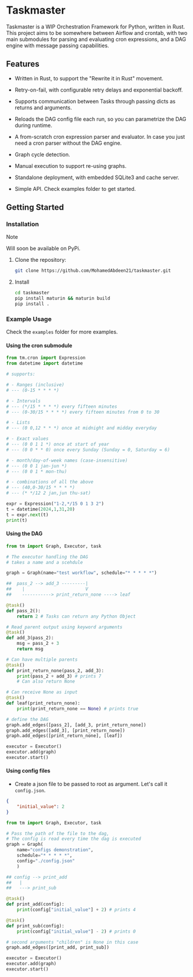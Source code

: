 # Taskmaster

Taskmaster is a WIP Orchestration Framework for Python, written in Rust. This project aims to be somewhere between Airflow and crontab, with two main submodules for parsing and evaluating cron expressions, and a DAG engine with message passing capabilities.

## Features

- Written in Rust, to support the "Rewrite it in Rust" movement.

- Retry-on-fail, with configurable retry delays and exponential backoff.

- Supports communication between Tasks through passing dicts as returns and arguments.

- Reloads the DAG config file each run, so you can parametrize the DAG during runtime.

- A from-scratch cron expression parser and evaluator. In case you just need a cron parser without the DAG engine.

- Graph cycle detection.

- Manual execution to support re-using graphs.

- Standalone deployment, with embedded SQLite3 and cache server.

- Simple API. Check examples folder to get started.

## Getting Started

### Installation

> [!NOTE]  
> Will soon be available on PyPi.

1. Clone the repository:

   ```bash
   git clone https://github.com/MohamedAbdeen21/taskmaster.git
   ```

2. Install 

   ```bash
   cd taskmaster
   pip install maturin && maturin build
   pip install .
   ```

### Example Usage

Check the `examples` folder for more examples.

#### Using the cron submodule
```python
from tm.cron import Expression
from datetime import datetime

# supports:

# - Ranges (inclusive)
# --- (0-15 * * * *)

# - Intervals 
# --- (*/15 * * * *) every fifteen minutes
# --- (0-30/15 * * * *) every fifteen minutes from 0 to 30

# - Lists 
# --- (0 0,12 * * *) once at midnight and midday everyday

# - Exact values
# --- (0 0 1 1 *) once at start of year
# --- (0 0 * * 0) once every Sunday (Sunday = 0, Saturday = 6)

# - month/day-of-week names (case-insensitive)
# --- (0 0 1 jan-jun *)
# --- (0 0 1 * mon-thu)

# - combinations of all the above
# --- (40,0-30/15 * * * *)
# --- (* */12 2 jan,jun thu-sat)

expr = Expression("1-2,*/15 0 1 3 2")
t = datetime(2024,1,31,20)
t = expr.next(t)
print(t)
```

#### Using the DAG

```python
from tm import Graph, Executor, task

# The executor handling the DAG
# takes a name and a scehdule 

graph = Graph(name="test workflow", schedule="* * * * *")

##  pass_2 --> add_3 ---------|
##    |                       V
##    -----------> print_return_none ----> leaf

@task()
def pass_2():
    return 2 # Tasks can return any Python Object

# Read parent output using keyword arguments
@task()
def add_3(pass_2):
    msg = pass_2 + 3
    return msg

# Can have multiple parents
@task()
def print_return_none(pass_2, add_3):
    print(pass_2 + add_3) # prints 7
    # Can also return None

# Can receive None as input
@task()
def leaf(print_return_none):
    print(print_return_none == None) # prints true

# define the DAG
graph.add_edges([pass_2], [add_3, print_return_none])
graph.add_edges([add_3], [print_return_none])
graph.add_edges([print_return_none], [leaf])

executor = Executor()
executor.add(graph)
executor.start()
```

#### Using config files

- Create a json file to be passed to root as argument. Let's call it `config.json`.
```json
{
    "initial_value": 2
}
```

```python
from tm import Graph, Executor, task

# Pass the path of the file to the dag, 
# The config is read every time the dag is executed
graph = Graph(
    name="configs demonstration",
    schedule="* * * * *",
    config="./config.json"
    )

## config --> print_add
##   |
##   ---> print_sub

@task()
def print_add(config):
    print(config["initial_value"] + 2) # prints 4

@task()
def print_sub(config):
    print(config["initial_value"] - 2) # prints 0

# second arguments "children" is None in this case
graph.add_edges([print_add, print_sub])

executor = Executor()
executor.add(graph)
executor.start()
```


